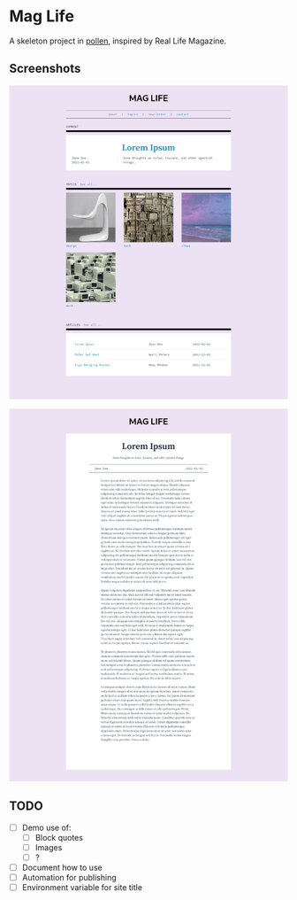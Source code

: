# Mag Life

A skeleton project in [pollen](https://docs.racket-lang.org/pollen/index.html), inspired by Real Life Magazine.


## Screenshots

![Homepage](./demo-images/home.png)

![Article view](./demo-images/article.png)



## TODO

- [ ] Demo use of:
  - [ ] Block quotes
  - [ ] Images
  - [ ] ?
- [ ] Document how to use
- [ ] Automation for publishing
- [ ] Environment variable for site title

